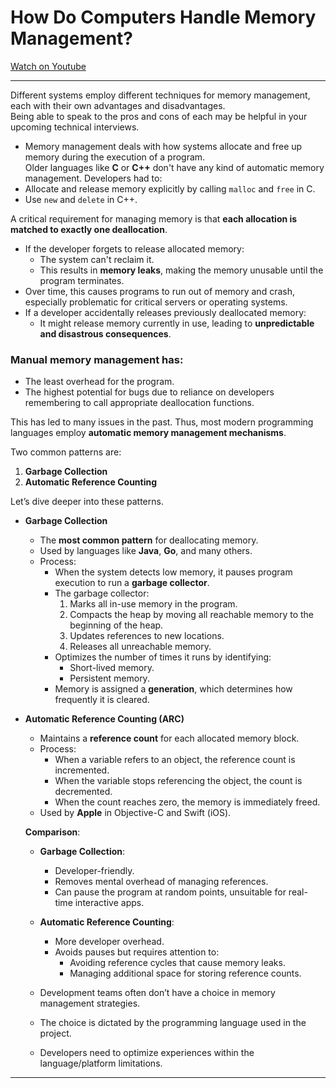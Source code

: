 
# How Do Computers Handle Memory Management?

[Watch on Youtube](https://www.youtube.com/watch?v=FLZc4xH4E8U)

---


  Different systems employ different techniques for memory management, each with their own advantages and disadvantages.  
  Being able to speak to the pros and cons of each may be helpful in your upcoming technical interviews.  


  - Memory management deals with how systems allocate and free up memory during the execution of a program.  
  Older languages like **C** or **C++** don't have any kind of automatic memory management. Developers had to:  
  - Allocate and release memory explicitly by calling `malloc` and `free` in C.  
  - Use `new` and `delete` in C++.  

  A critical requirement for managing memory is that **each allocation is matched to exactly one deallocation**.  
  - If the developer forgets to release allocated memory:  
    - The system can't reclaim it.  
    - This results in **memory leaks**, making the memory unusable until the program terminates.  
  - Over time, this causes programs to run out of memory and crash, especially problematic for critical servers or operating systems.  
  - If a developer accidentally releases previously deallocated memory:  
    - It might release memory currently in use, leading to **unpredictable and disastrous consequences**.

### Manual memory management has:  
  - The least overhead for the program.  
  - The highest potential for bugs due to reliance on developers remembering to call appropriate deallocation functions.  

  This has led to many issues in the past. Thus, most modern programming languages employ **automatic memory management mechanisms**.  

  Two common patterns are:  
  1. **Garbage Collection**  
  2. **Automatic Reference Counting**  

  Let’s dive deeper into these patterns.

- **Garbage Collection**  
  - The **most common pattern** for deallocating memory.  
  - Used by languages like **Java**, **Go**, and many others.  
  - Process:  
    - When the system detects low memory, it pauses program execution to run a **garbage collector**.  
    - The garbage collector:  
      1. Marks all in-use memory in the program.  
      2. Compacts the heap by moving all reachable memory to the beginning of the heap.  
      3. Updates references to new locations.  
      4. Releases all unreachable memory.  
    - Optimizes the number of times it runs by identifying:  
      - Short-lived memory.  
      - Persistent memory.  
    - Memory is assigned a **generation**, which determines how frequently it is cleared.  

- **Automatic Reference Counting (ARC)**  
  - Maintains a **reference count** for each allocated memory block.  
  - Process:  
    - When a variable refers to an object, the reference count is incremented.  
    - When the variable stops referencing the object, the count is decremented.  
    - When the count reaches zero, the memory is immediately freed.  
  - Used by **Apple** in Objective-C and Swift (iOS).  

  **Comparison**:  
  - **Garbage Collection**:  
    - Developer-friendly.  
    - Removes mental overhead of managing references.  
    - Can pause the program at random points, unsuitable for real-time interactive apps.  
  - **Automatic Reference Counting**:  
    - More developer overhead.  
    - Avoids pauses but requires attention to:  
      - Avoiding reference cycles that cause memory leaks.  
      - Managing additional space for storing reference counts.  

  - Development teams often don’t have a choice in memory management strategies.  
  - The choice is dictated by the programming language used in the project.  
  - Developers need to optimize experiences within the language/platform limitations.  

---